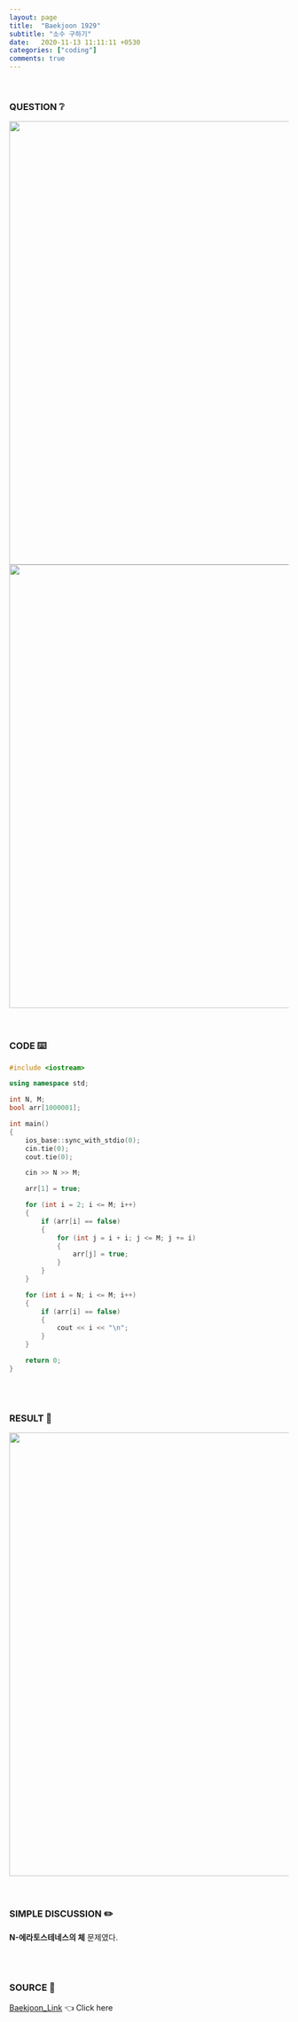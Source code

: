 ```yaml
---
layout: page
title:  "Baekjoon 1929"
subtitle: "소수 구하기"
date:   2020-11-13 11:11:11 +0530
categories: ["coding"]
comments: true
---
```


<br>

### QUESTION ❔

<img src="{{ '/assets/baekjoon/1929.jpg' }}" style="width: 800px; height: auto; margin-left: auto; margin-right: auto; display: block;">
<img src="{{ '/assets/baekjoon/1929a.jpg' }}" style="width: 800px; height: auto; margin-left: auto; margin-right: auto; display: block;">  

<br>
<br>

### CODE ⌨️

```c++
#include <iostream>

using namespace std;

int N, M;
bool arr[1000001];

int main()
{
	ios_base::sync_with_stdio(0);
	cin.tie(0);
	cout.tie(0);

	cin >> N >> M;

	arr[1] = true;

	for (int i = 2; i <= M; i++)
	{
		if (arr[i] == false)
		{
			for (int j = i + i; j <= M; j += i)
			{
				arr[j] = true;
			}
		}
	}

	for (int i = N; i <= M; i++)
	{
		if (arr[i] == false)
		{
			cout << i << "\n";
		}
	}

	return 0;
}
```  

<br>
<br>

### RESULT 💛

<img src="{{ '/assets/baekjoon/1929r.jpg' }}" style="width: 800px; height: auto; margin-left: auto; margin-right: auto; display: block;">  

<br>
<br>

### SIMPLE DISCUSSION ✏️

**N-에라토스테네스의 체** 문제였다.  

<br>
<br>

### SOURCE 💎

[Baekjoon_Link][link] 👈 Click here  

<br>
<br>

<script src="https://utteranc.es/client.js"
        repo="DCherish/DCherish.github.io"
        issue-term="pathname"
        theme="boxy-light"
        crossorigin="anonymous"
        async>
</script>

[link]: https://www.acmicpc.net/problem/1929